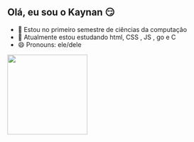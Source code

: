## Olá, eu sou o Kaynan 😏


- 🔭 Estou no primeiro semestre de ciências da computação
- 🌱 Atualmente estou estudando html, CSS , JS , go e C
- 😄 Pronouns: ele/dele 

<div>
  <a href="https://github.com/KaynanSouza">
  <img height="180em" src="https://github-readme-stats.vercel.app/api?username=KaynanSouza&show_icons=true&theme=dark&include_all_commits=true&count_private=true"/>
</div>

